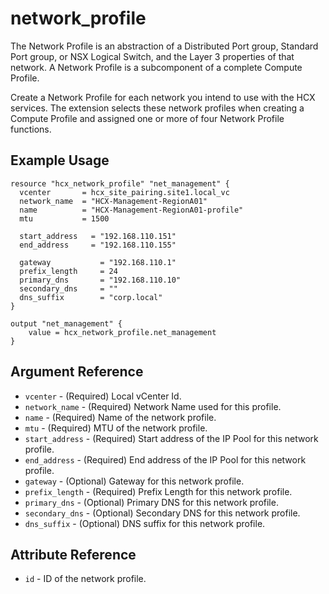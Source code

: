 # network_profile

The Network Profile is an abstraction of a Distributed Port group, Standard Port group, or NSX Logical Switch, and the Layer 3 properties of that network. A Network Profile is a subcomponent of a complete Compute Profile.

Create a Network Profile for each network you intend to use with the HCX services. The extension selects these network profiles when creating a Compute Profile and assigned one or more of four Network Profile functions.


## Example Usage

```hcl
resource "hcx_network_profile" "net_management" {
  vcenter       = hcx_site_pairing.site1.local_vc
  network_name  = "HCX-Management-RegionA01"
  name          = "HCX-Management-RegionA01-profile"
  mtu           = 1500

  start_address   = "192.168.110.151"
  end_address     = "192.168.110.155"

  gateway           = "192.168.110.1"
  prefix_length     = 24
  primary_dns       = "192.168.110.10"
  secondary_dns     = ""
  dns_suffix        = "corp.local"
}

output "net_management" {
    value = hcx_network_profile.net_management
}

```

## Argument Reference

* `vcenter` - (Required) Local vCenter Id.
* `network_name` - (Required) Network Name used for this profile.
* `name` - (Required) Name of the network profile.
* `mtu` - (Required) MTU of the network profile.
* `start_address` - (Required) Start address of the IP Pool for this network profile.
* `end_address` - (Required) End address of the IP Pool for this network profile.
* `gateway` - (Optional) Gateway for this network profile.
* `prefix_length` - (Required) Prefix Length for this network profile.
* `primary_dns` - (Optional) Primary DNS for this network profile.
* `secondary_dns` - (Optional) Secondary DNS for this network profile.
* `dns_suffix` - (Optional) DNS suffix for this network profile.

## Attribute Reference

* `id` - ID of the network profile.
